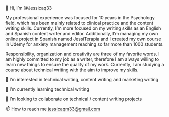 👋 Hi, I’m @Jessicaq33 

My professional experience was focused for 10 years in the Psychology field, which has been mainly related to clinical practice and the content writing skills. Currently, I’m more focused on my writing skills as an English and Spanish content writer and editor. Additionally, I’m managing my own online project in Spanish named JessiTerapia and I created my own course in Udemy for anxiety management reaching so far more than 1000 students. 

Responsibility, organization and creativity are three of my favorite words. I am highly committed to my job as a writer, therefore I am always willing to learn new things to ensure the quality of my work. Currently, I am studying a course about technical writing with the aim to improve my skills. 

 👀 I’m interested in technical writing, content writing and marketing writing  
 
🌱 I’m currently learning technical writing 

🌟 I’m looking to collaborate on technical / content writing projects
 
📫 How to reach me jessicaqm33@gmail.com

<!---
Jessicaq33/Jessicaq33 is a ✨ special ✨ repository because its `README.md` (this file) appears on your GitHub profile.
You can click the Preview link to take a look at your changes.
--->
